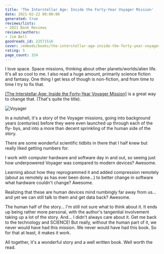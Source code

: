 ```yaml
---
title: 'The Interstellar Age: Inside the Forty-Year Voyager Mission'
date: 2021-02-22 00:00:00
generated: true
reviews/lists:
- 2021 Book Reviews
reviews/authors:
- Jim Bell
goodreads_id: 22571516
cover: /embeds/books/the-interstellar-age-inside-the-forty-year-voyager-mission.jpg
rating: 5
page_count: 324
---
```

I love space. Space missions, thinking about other planets/worlds/alien life. It's all so cool to me. I also read a huge amount, primarily science fiction and fantasy. One thing I get less of though is non-fiction, and from time to time I try to fix that.  

[[The Interstellar Age: Inside the Forty-Year Voyager Mission]]() is a great way to change that. (That's quite the title).  

<!--more-->

![Voyager](/embeds/books/attachments/voyager.png)  

In a nutshell, it's a story of the Voyager missions, going into background years (centuries) before they were even launched up through each of the fly- bys, and into a more than decent sprinkling of the human side of the story.  

There are some wonderful scientific tidbits in there that I half knew but really liked getting numbers for.  

I work with computer hardware and software day in and out, so seeing just how underpowered Voyager was compared to modern devices? Awesome.  

Learning about how they reprogrammed it and added compression remotely (about as remotely as has ever been done...) to better change in software what hardware couldn't change? Awesome.  

Realizing that these are human devices mind numbingly far away from us... and yet we can still talk to them and get data back? Awesome.  

The human half of the story... I'm still not sure what to think about it. It ends up being rather more personal, with the author's tangential involvement taking up a lot of the story. And... I didn't always care about it. Get me back to the technology and SCIENCE! But really, without the human part of it, we never would have had this mission. We never would have had this book. So for that at least, it makes it work.  

All together, it's a wonderful story and a well written book. Well worth the read.